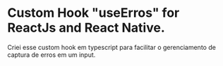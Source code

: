 # Custom Hook "useErros" for ReactJs and React Native.
Criei esse custom hook em typescript para facilitar o gerenciamento de captura de erros em um input.
